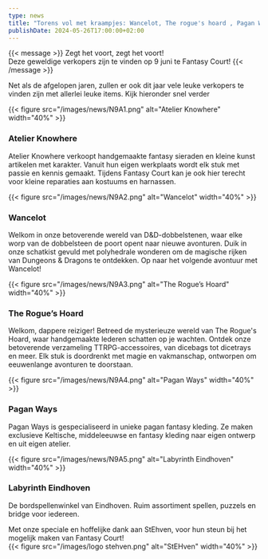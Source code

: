 ```yaml
--- 
type: news 
title: "Torens vol met kraampjes: Wancelot, The rogue's hoard , Pagan Ways, Labyrinth Eindhoven." 
publishDate: 2024-05-26T17:00:00+02:00 
--- 
```



{{< message >}}
Zegt het voort, zegt het voort!\
Deze geweldige verkopers zijn te vinden op 9 juni te Fantasy Court! 
{{< /message >}}

Net als de afgelopen jaren, zullen er ook dit jaar vele leuke verkopers te vinden zijn met allerlei leuke items. Kijk hieronder snel verder

{{< figure src="/images/news/N9A1.png" alt="Atelier Knowhere" width="40%" >}}
### Atelier Knowhere ###
Atelier Knowhere verkoopt handgemaakte fantasy sieraden en kleine kunst artikelen met karakter. Vanuit hun eigen werkplaats wordt elk stuk met passie en kennis gemaakt. Tijdens Fantasy Court kan je ook hier terecht voor kleine reparaties aan kostuums en harnassen.

{{< figure src="/images/news/N9A2.png" alt="Wancelot" width="40%" >}}
### Wancelot ###
Welkom in onze betoverende wereld van D&D-dobbelstenen, waar elke worp van de dobbelsteen de poort opent naar nieuwe avonturen. Duik in onze schatkist gevuld met polyhedrale wonderen om de magische rijken van Dungeons & Dragons te ontdekken. Op naar het volgende avontuur met Wancelot!

{{< figure src="/images/news/N9A3.png" alt="The Rogue’s Hoard" width="40%" >}}
### The Rogue’s Hoard ###
Welkom, dappere reiziger! Betreed de mysterieuze wereld van The Rogue's Hoard, waar handgemaakte lederen schatten op je wachten. Ontdek onze betoverende verzameling TTRPG-accessoires, van dicebags tot dicetrays en meer. Elk stuk is doordrenkt met magie en vakmanschap, ontworpen om eeuwenlange avonturen te doorstaan.

{{< figure src="/images/news/N9A4.png" alt="Pagan Ways" width="40%" >}}
### Pagan Ways ###
Pagan Ways is gespecialiseerd in unieke pagan fantasy kleding. Ze maken exclusieve Keltische, middeleeuwse en fantasy kleding naar eigen ontwerp en uit eigen atelier.

{{< figure src="/images/news/N9A5.png" alt="Labyrinth Eindhoven" width="40%" >}}
### Labyrinth Eindhoven ###
De bordspellenwinkel van Eindhoven. Ruim assortiment spellen, puzzels en bridge voor iedereen.



Met onze speciale en hoffelijke dank aan StEhven, voor hun steun bij het mogelijk maken van Fantasy Court!\
{{< figure src="/images/logo stehven.png" alt="StEHven" width="40%" >}}